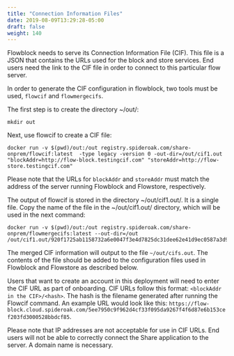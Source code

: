```yaml
---
title: "Connection Information Files"
date: 2019-08-09T13:29:28-05:00
draft: false
weight: 140
---
```


Flowblock needs to serve its Connection Information File (CIF). This file is a JSON that contains the URLs used for the block and store services. End users need the link to the CIF file in order to connect to this particular flow server. 

In order to generate the CIF configuration in flowblock, two tools must be used, `flowcif` and `flowmergecifs`.

The first step is to create the directory ~/out/:

```
mkdir out
```

Next, use flowcif to create a CIF file:

```
docker run -v $(pwd)/out:/out registry.spideroak.com/share-onprem/flowcif:latest  -type legacy -version 0 -out-dir=/out/cif1.out "blockAddr=http://flow-block.testingcif.com" "storeAddr=http://flow-store.testingcif.com"
```

Please note that the URLs for `blockAddr` and `storeAddr` must match the address of the server running Flowblock and Flowstore, respectively. 

The output of flowcif is stored in the directory ~/out/cif1.out/. It is a single file. Copy the name of the file in the ~/out/cif1.out/ directory, which will be used in the next command:

```
docker run -v $(pwd)/out:/out registry.spideroak.com/share-onprem/flowmergecifs:latest --out-dir=/out /out/cif1.out/920f1725ab1158732a6e0047f3e4d7825dc31dee62e41d9ec0587a3d9ae454d1
```

The merged CIF information will output to the file `~/out/cifs.out`. The contents of the file should be added to the configuration files used in Flowblock and Flowstore as described below.

Users that want to create an account in this deployment will need to enter the CIF URL as part of onboarding. CIF URLs follow this format: `<blockAddr in the CIF>/<hash>`. The hash is the filename generated after running the Flowcif command. An example URL would look like this: `https://flow-block.cloud.spideroak.com/5ee7950c9f962d4cf33f095da9267f4f6d87e6b153cef203fd3000528bbdcf85`.

Please note that IP addresses are not acceptable for use in CIF URLs. End users will not be able to correctly connect the Share application to the server. A domain name is necessary. 